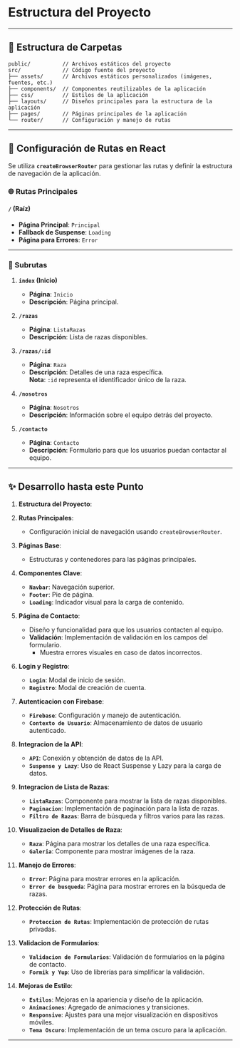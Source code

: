 # Estructura del Proyecto

---

## 📁 Estructura de Carpetas

```
public/          // Archivos estáticos del proyecto
src/             // Código fuente del proyecto
├── assets/      // Archivos estáticos personalizados (imágenes, fuentes, etc.)
├── components/  // Componentes reutilizables de la aplicación
├── css/         // Estilos de la aplicación
├── layouts/     // Diseños principales para la estructura de la aplicación
├── pages/       // Páginas principales de la aplicación
└── router/      // Configuración y manejo de rutas
```

---

## 🚀 Configuración de Rutas en React

Se utiliza **`createBrowserRouter`** para gestionar las rutas y definir la estructura de navegación de la aplicación.

### 🌐 Rutas Principales

#### `/` (Raíz)

- **Página Principal**: `Principal`
- **Fallback de Suspense**: `Loading`
- **Página para Errores**: `Error`

---

### 🔗 Subrutas

1. **`index` (Inicio)**
    - **Página**: `Inicio`
    - **Descripción**: Página principal.

2. **`/razas`**
    - **Página**: `ListaRazas`
    - **Descripción**: Lista de razas disponibles.

3. **`/razas/:id`**
    - **Página**: `Raza`
    - **Descripción**: Detalles de una raza específica.  
      **Nota**: `:id` representa el identificador único de la raza.

4. **`/nosotros`**
    - **Página**: `Nosotros`
    - **Descripción**: Información sobre el equipo detrás del proyecto.

5. **`/contacto`**
    - **Página**: `Contacto`
    - **Descripción**: Formulario para que los usuarios puedan contactar al equipo.

---

## ✨ Desarrollo hasta este Punto

1. **Estructura del Proyecto**:

2. **Rutas Principales**:
    - Configuración inicial de navegación usando `createBrowserRouter`.

3. **Páginas Base**:
    - Estructuras y contenedores para las páginas principales.

4. **Componentes Clave**:
    - **`Navbar`**: Navegación superior.
    - **`Footer`**: Pie de página.
    - **`Loading`**: Indicador visual para la carga de contenido.

5. **Página de Contacto**:
    - Diseño y funcionalidad para que los usuarios contacten al equipo.
    - **Validación**: Implementación de validación en los campos del formulario.
        - Muestra errores visuales en caso de datos incorrectos.

6. **Login y Registro**:
    - **`Login`**: Modal de inicio de sesión.
    - **`Registro`**: Modal de creación de cuenta.

7. **Autenticacion con Firebase**:
    - **`Firebase`**: Configuración y manejo de autenticación.
    - **`Contexto de Usuario`**: Almacenamiento de datos de usuario autenticado.

8. **Integracion de la API**:
    - **`API`**: Conexión y obtención de datos de la API.
    - **`Suspense y Lazy`**: Uso de React Suspense y Lazy para la carga de datos.

9. **Integracion de Lista de Razas**:
    - **`ListaRazas`**: Componente para mostrar la lista de razas disponibles.
    - **`Paginacion`**: Implementación de paginación para la lista de razas.
    - **`Filtro de Razas`**: Barra de búsqueda y filtros varios para las razas.

10. **Visualizacion de Detalles de Raza**:
    - **`Raza`**: Página para mostrar los detalles de una raza específica.
    - **`Galeria`**: Componente para mostrar imágenes de la raza.

11. **Manejo de Errores**: 
    - **`Error`**: Página para mostrar errores en la aplicación.
    - **`Error de busqueda`**: Página para mostrar errores en la búsqueda de razas.

12. **Protección de Rutas**: 
    - **`Proteccion de Rutas`**: Implementación de protección de rutas privadas.

13. **Validacion de Formularios**:
    - **`Validacion de Formularios`**: Validación de formularios en la página de contacto.
    - **`Formik y Yup`**: Uso de librerías para simplificar la validación.

14. **Mejoras de Estilo**:
    - **`Estilos`**: Mejoras en la apariencia y diseño de la aplicación.
    - **`Animaciones`**: Agregado de animaciones y transiciones.
    - **`Responsive`**: Ajustes para una mejor visualización en dispositivos móviles.
    - **`Tema Oscuro`**: Implementación de un tema oscuro para la aplicación.

---